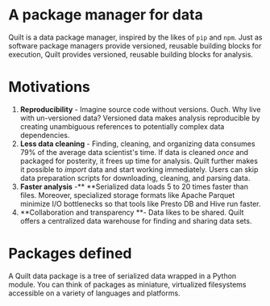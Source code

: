 # A package manager for data

Quilt is a data package manager, inspired by the likes of `pip` and `npm`. Just as software package managers provide versioned, reusable building blocks for execution, Quilt provides versioned, reusable building blocks for analysis.

# Motivations

1. **Reproducibility** - Imagine source code without versions. Ouch. Why live with un-versioned data? Versioned data makes analysis reproducible by creating unambiguous references to potentially complex data dependencies.
2. **Less data cleaning** - Finding, cleaning, and organizing data consumes 79% of the average data scientist's time. If data is cleaned _once_ and packaged for posterity, it frees up time for analysis. Quilt further makes it possible to _import_ data and start working immediately. Users can skip data preparation scripts for downloading, cleaning, and parsing data.
3. **Faster analysis** -** **Serialized data loads 5 to 20 times faster than files. Moreover, specialized storage formats like Apache Parquet minimize I/O bottlenecks so that tools like Presto DB and Hive run faster.
4. **Collaboration and transparency **- Data likes to be shared. Quilt offers a centralized data warehouse for finding and sharing data sets.

# Packages defined

A Quilt data package is a tree of serialized data wrapped in a Python module. You can think of packages as miniature, virtualized filesystems accessible on a variety of languages and platforms.



